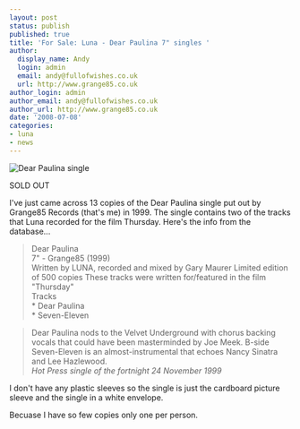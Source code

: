 ```yaml
---
layout: post
status: publish
published: true
title: 'For Sale: Luna - Dear Paulina 7" singles '
author:
  display_name: Andy
  login: admin
  email: andy@fullofwishes.co.uk
  url: http://www.grange85.co.uk
author_login: admin
author_email: andy@fullofwishes.co.uk
author_url: http://www.grange85.co.uk
date: '2008-07-08'
categories:
- luna
- news
---
```

<div class="imagebox-a"><img src="https://media.fullofwishes.co.uk/02-luna/sleeves/luna_dearpaulina.jpg" alt='Dear Paulina single' class='alignnone' /></div>
<p><ins datetime="2008-07-09T19:06:27+00:00">
<p>SOLD OUT</p>
<p></ins></p>
<p>I've just came across 13 copies of the Dear Paulina single put out by Grange85 Records (that's me) in 1999. The single contains two of the tracks that Luna recorded for the film Thursday. Here's the info from the database...</p>
<blockquote><p>Dear Paulina<br />
7" - Grange85 (1999)<br />
Written by LUNA, recorded and mixed by Gary Maurer Limited edition of 500 copies These tracks were written for/featured in the film "Thursday"<br />
Tracks<br />
    * Dear Paulina<br />
    * Seven-Eleven
</p></blockquote>
<p>
<blockquote>Dear Paulina nods to the Velvet Underground with chorus backing vocals that could have been masterminded by Joe Meek. B-side Seven-Eleven is an almost-instrumental that echoes Nancy Sinatra and Lee Hazlewood.<br />
<em>Hot Press single of the fortnight 24 November 1999</em></p></blockquote>
<p>I don't have any plastic sleeves so the single is just the cardboard picture sleeve and the single in a white envelope.</p>
<p>Becuase I have so few copies only one per person.</p>
